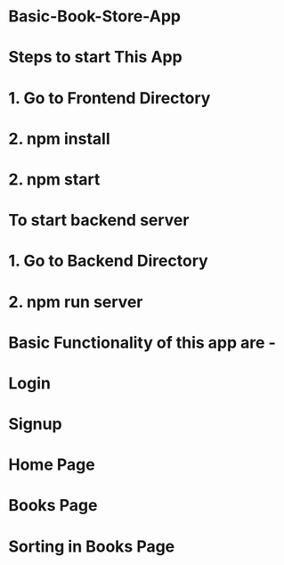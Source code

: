 # Basic-Book-Store-App

# Steps to start This App
# 1. Go to Frontend Directory
# 2. npm install
# 2. npm start
# To start backend server
# 1. Go to Backend Directory
# 2. npm run server
# Basic Functionality of this app are -
# Login
# Signup
# Home Page
# Books Page
# Sorting in Books Page

